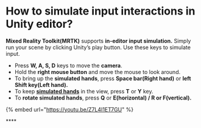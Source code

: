 # How to simulate input interactions in Unity editor?

**Mixed Reality Toolkit\(MRTK\)** supports **in-editor input simulation.** Simply run your scene by clicking Unity’s play button. Use these keys to simulate input.

* Press **W, A, S, D** keys to move the **camera**.
* Hold the **right mouse button** and move the mouse to look around.
* To bring up the **simulated hands**, press **Space bar\(Right hand\)** or **left Shift key\(Left hand\).**
* To keep [**simulated hands**](https://microsoft.github.io/MixedRealityToolkit-Unity/Documentation/InputSimulation/InputSimulationService.html#hand-simulation?WT.mc_id=github-mixedrealitycurriculum-ayyonet) in the view, press **T** or **Y** key.
* To **rotate simulated hands**, press **Q** or **E\(horizontal\) / R or F\(vertical\).**

{% embed url="https://youtu.be/Z7L4I1ET7GU" %}

\*\*\*\*

